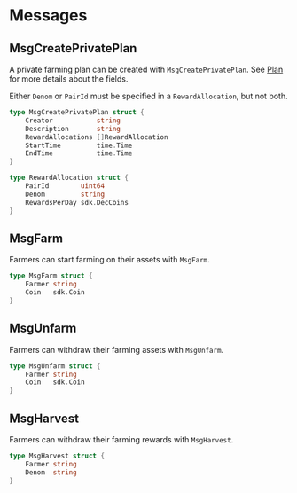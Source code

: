 <!-- order: 3 -->

# Messages

## MsgCreatePrivatePlan

A private farming plan can be created with `MsgCreatePrivatePlan`.
See [Plan](02_state.md#plan) for more details about the fields.

Either `Denom` or `PairId` must be specified in a `RewardAllocation`, but not
both.

```go
type MsgCreatePrivatePlan struct {
    Creator           string
    Description       string
    RewardAllocations []RewardAllocation
    StartTime         time.Time
    EndTime           time.Time
}

type RewardAllocation struct {
    PairId        uint64
    Denom         string
    RewardsPerDay sdk.DecCoins
}
```

## MsgFarm

Farmers can start farming on their assets with `MsgFarm`.

```go
type MsgFarm struct {
    Farmer string
    Coin   sdk.Coin
}
```

## MsgUnfarm

Farmers can withdraw their farming assets with `MsgUnfarm`.

```go
type MsgUnfarm struct {
    Farmer string
    Coin   sdk.Coin
}
```

## MsgHarvest

Farmers can withdraw their farming rewards with `MsgHarvest`.

```go
type MsgHarvest struct {
    Farmer string
    Denom  string
}
```
